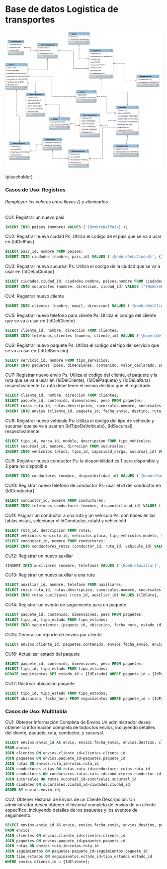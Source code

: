 # Base de datos Logistica de transportes



![](https://github.com/Michael-Chacon/ProyectoBaseDeDatosUniversidad/blob/main/img/DER.png?raw=true) 

(placeholder)

### Casos de Uso: Registros

###### Remplazar los valores entre llaves {} y eliminarlas


CU1: Registrar un nuevo país

```sql
INSERT INTO paises (nombre) VALUES ('{NombreDelPaís}');
```


CU2: Registrar nueva ciudad
Ps: Utiliza el codigo de el pais que se va a usar en {IdDelPais}

```sql
SELECT pais_id, nombre FROM paises;
INSERT INTO ciudades (nombre, pais_id) VALUES ('{NombreDeLaCiudad}', {IdDelPais});
```

CU3: Registrar nueva sucursal
Ps: Utiliza el codigo de la ciudad que se va a usar en {IdDeLaCiudad}

```sql
SELECT ciudades.ciudad_id, ciudades.nombre, paises.nombre FROM ciudades INNER JOIN paises ON ciudades.pais_id=paises.pais_id;
INSERT INTO sucursales (nombre, direccion, ciudad_id) VALUES ('{NombreDeLaSucursal}', '{DireccionDeLaSucursal}', {IdDeLaCiudad});
```

CU4: Registrar nuevo cliente

```sql
INSERT INTO clientes (nombre, email, direccion) VALUES ('{NombreDelCliente}', '{EmailDelCliente}', '{DireccionDelCliente}');
```

CU5: Registrar nuevo telefono para cliente
Ps: Utiliza el codigo del cliente que se va a usar en {IdDelCliente}

```sql
SELECT cliente_id, nombre, direccion FROM clientes;
INSERT INTO telefonos_clientes (numero, cliente_id) VALUES ('{NumeroDelCliente}', {IdDelCliente});
```

CU6: Registrar nuevo paquete
Ps: Utiliza el codigo del tipo del servicio que se va a usar en {IdDelServicio}

```sql
SELECT servicio_id, nombre FROM tipo_servicios;
INSERT INTO paquetes (peso, dimensiones, contenido, valor_declarado, servicio_id) VALUES ({PesoDelPaquete}, '{DimensionesDelPaquete}', '{ContenidoDelPaquete}', {ValorDeclarado}, {IdDelServicio});
```

CU7: Registrar nuevo envio
Ps: Utiliza el codigo del cliente, el paquete y la ruta que se va a usar en {IdDelCliente}, {IdDelPaquete} y {IdDeLaRuta} respectivamente 
La ruta debe tener el mismo destino que el registrado
```sql
SELECT cliente_id, nombre, direccion FROM clientes;
SELECT paquete_id, contenido, dimensiones, peso FROM paquetes;
SELECT rutas.ruta_id, rutas.descripcion, sucursales.nombre, sucursales.direccion FROM rutas INNER JOIN sucursales ON rutas.sucursal_id=sucursales.sucursal_id;
INSERT INTO envios (cliente_id, paquete_id, fecha_envio, destino, ruta_id) VALUES ({IdDelCliente}, {IdDelPaquete}, '{FechaDelEnvio}', '{Destino}', {IdDelLaruta});
```

CU8: Registrar nuevo vehiculo
Ps: Utiliza el codigo del tipo de vehiculo y sucursal que se va a usar en {IdTipoDeVehiculo}, {IdSucursal} respectivamente 
```sql
SELECT tipo_id, marca_id, modelo, descripcion FROM tipo_vehiculos;
SELECT sucursal_id, nombre, dirrecion FROM sucursales;
INSERT INTO vehiculos (placa, tipo_id, capacidad_carga, sucursal_id) VALUES ('{PlacaVehiculo}', {IdTipoDeVehiculo}, {CapacidadCarga}, {IdSucursal});
```

CU9: Registrar nuevo conductor
Ps: la disponibilidad es 1 para disponible y 2 para no disponible
```sql
INSERT INTO conductores (nombre, disponibilidad_id) VALUES ('{NombreConductor}', {IdDisponibilidad});
```

CU10: Registrar nuevo telefono de conductor
Ps: usar el id del conductor en {IdConductor}
```sql
SELECT conductor_id, nombre FROM conductores;
INSERT INTO telefonos_conductores (nombre, disponibilidad_id) VALUES ('{NombreConductor}', {IdDisponibilidad});
```

CU11: Asignar un conductor a una ruta y un vehiculo
Ps: con bases en las tablas vistas, selecionar el IdConductor, rutaId y vehiculoId
```sql
SELECT ruta_id, descripcion FROM rutas;
SELECT vehiculos.vehiculo_id, vehiculos.placa, tipo_vehiculos.modelo, tipo_vehiculos.descripcion FROM vehiculos INNER JOIN tipo_vehiculos ON vehiculos.tipo_id=tipo_vehiculos.tipo_id;
SELECT conductor_id, nombre FROM conductores;
INSERT INTO conductores_rutas (conductor_id, ruta_id, vehiculo_id) VALUES ({IdConductor}, {IdRuta}, {IdVehículo});
```

CU12: Registrar un nuevo auxiliar
```sql
IINSERT INTO auxiliares (nombre, telefono) VALUES ('{NombreAuxiliar}', '{NúmeroDeTeléfono}');
```      

CU13: Registrar un nuevo auxiliar a una ruta
```sql
SELECT auxiliar_id, nombre, telefono FROM auxiliares;
SELECT rutas.ruta_id, rutas.descripcion, sucursales.nombre, sucursales.direccion FROM rutas INNER JOIN sucursales ON rutas.sucursal_id=sucursales.sucursal_id;
INSERT INTO rutas_auxiliares (ruta_id, auxiliar_id) VALUES ({IdRuta}, {IdAuxiliar});
```      

CU14: Registrar un evento de seguimiento para un paquete 
```sql
SELECT paquete_id, contenido, dimensiones, peso FROM paquetes;
SELECT tipo_id, tipo_estado FROM tipo_estados;
INSERT INTO seguimientos (paquete_id, ubicacion, fecha_hora, estado_id) VALUES ({IdPaquete}, '{Ubicación}', '{FechaYHora}', {IdEstado});
```      

CU15: Generar un reporte de envios por cliente 
```sql
SELECT envios.cliente_id, paquetes.contenido, envios.fecha_envio, envios.destino FROM envios INNER JOIN paquetes ON envios.paquete_id=paquetes.paquete_id WHERE cliente_id = {IdCliente};
```

CU16: Actualizar estado del paquete 
```sql
SELECT paquete_id, contenido, dimensiones, peso FROM paquetes;
SELECT tipo_id, tipo_estado FROM tipo_estados;
UPDATE seguimientos SET estado_id = {IdEstado} WHERE paquete_id = {IdPaquete};
```
CU17: Rastrear ubicacion paquete 
```sql
SELECT tipo_id, tipo_estado FROM tipo_estados;
SELECT ubicacion, fecha_hora FROM seguimientos WHERE paquete_id = {IdPaquete} ORDER BY fecha_hora DESC;
```

### Casos de Uso: Multitabla

CU1: Obtener Información Completa de Envíos
Un administrador desea obtener la información completa de todos los envíos,
incluyendo detalles del cliente, paquete, ruta, conductor, y sucursal.
```sql
SELECT envios.envio_id AS envio, envios.fecha_envio, envios.destino, clientes.nombre, clientes.email, clientes.direccion, paquetes.peso, paquetes.dimensiones, paquetes.contenido, paquetes.valor_declarado, rutas.descripcion, conductores.nombre, sucursales.nombre, sucursales.direccion, ciudades.nombre
FROM envios
JOIN clientes ON envios.cliente_id=clientes.cliente_id
JOIN paquetes ON envios.paquete_id=paquetes.paquete_id
JOIN rutas ON envios.ruta_id=rutas.ruta_id
JOIN conductores_rutas ON rutas.ruta_id=conductores_rutas.ruta_id
JOIN conductores ON conductores_rutas.ruta_id=conductores.conductor_id
JOIN sucursales ON rutas.sucursal_id=sucursales.sucursal_id
JOIN ciudades ON sucursales.ciudad_id=ciudades.ciudad_id
ORDER BY envios.envio_id;
```

CU2: Obtener Historial de Envíos de un Cliente
Descripción: Un administrador desea obtener el historial completo de envíos de un cliente
específico, incluyendo detalles de los paquetes y los eventos de seguimiento.
```sql
SELECT envios.envio_id AS envio, envios.fecha_envio, envios.destino, paquetes.peso, paquetes.dimensiones, paquetes.contenido, paquetes.valor_declarado, seguimientos.ubicacion, seguimientos.fecha_hora, tipo_estados.tipo_estado  
FROM envios
JOIN clientes ON envios.cliente_id=clientes.cliente_id
JOIN paquetes ON envios.paquete_id=paquetes.paquete_id
JOIN rutas ON envios.ruta_id=rutas.ruta_id
JOIN seguimientos ON paquetes.paquete_id=seguimientos.paquete_id
JOIN tipo_estados ON seguimientos.estado_id=tipo_estados.estado_id
WHERE envios.cliente_id = {IdCliente};
```